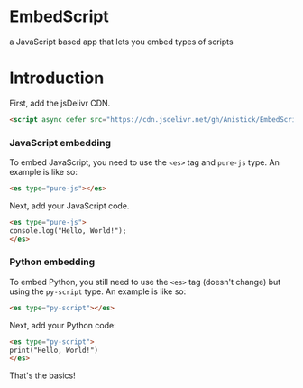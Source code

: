 # EmbedScript
a JavaScript based app that lets you embed types of scripts
# Introduction
First, add the jsDelivr CDN.
```html
<script async defer src="https://cdn.jsdelivr.net/gh/Anistick/EmbedScript@master/latest.min.js"></script>
```
### JavaScript embedding
To embed JavaScript, you need to use the `<es>` tag and `pure-js` type. An example is like so:
```html
<es type="pure-js"></es>
```
Next, add your JavaScript code.
```html
<es type="pure-js">
console.log("Hello, World!");
</es>
```
### Python embedding
To embed Python, you still need to use the `<es>` tag (doesn't change) but using the `py-script` type. An example is like so:
```html
<es type="py-script"></es>
```
Next, add your Python code:
```html
<es type="py-script">
print("Hello, World!")
</es>
```
That's the basics!

